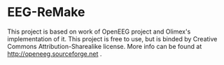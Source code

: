 # EEG-ReMake
This project is based on work of OpenEEG project and Olimex's implementation of it. This project is free to use, but is binded by Creative Commons Attribution-Sharealike license. More info can be found at http://openeeg.sourceforge.net .
